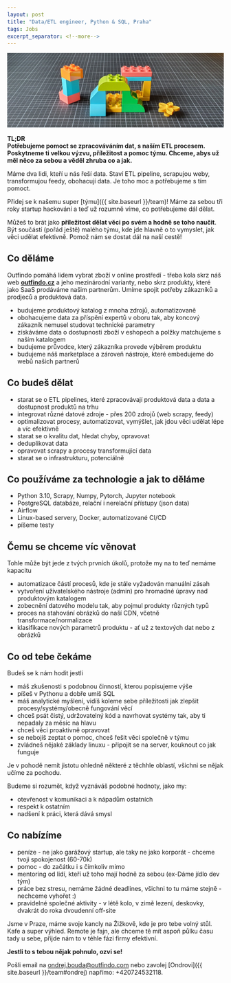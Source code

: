 ```yaml
---
layout: post
title: "Data/ETL engineer, Python & SQL, Praha"
tags: Jobs
excerpt_separator: <!--more-->
---
```


![Team](/assets/bricks/4.jpg)
<br>

**TL;DR**   
**Potřebujeme pomoct se zpracováváním dat, s naším ETL procesem. Poskytneme ti velkou výzvu, příležitost a pomoc týmu. Chceme, abys už měl něco za sebou a věděl zhruba co a jak.**

<!--more-->

Máme dva lidi, kteří u nás řeší data. Staví ETL pipeline, scrapujou weby, transformujou feedy, obohacují data. Je toho moc a potřebujeme s tím pomoct.

Přidej se k našemu super [týmu]({{ site.baseurl }}/team)!
Máme za sebou tři roky startup hackování a teď už rozumně víme, co potřebujeme dál dělat.

Můžeš to brát jako **příležitost dělat věci po svém a hodně se toho naučit**. Být součástí (pořád ještě) malého týmu, kde jde hlavně o to vymyslet, jak věci udělat efektivně.
Pomož nám se dostat dál na naší cestě!

## Co děláme

Outfindo pomáhá lidem vybrat zboží v online prostředí - třeba kola skrz náš web **[outfindo.cz](https://outfindo.cz)** a jeho mezinárodní varianty, nebo skrz produkty, které jako SaaS prodáváme našim partnerům.
Umíme spojit potřeby zákazníků a prodjeců a produktová data.
* budujeme produktový katalog z mnoha zdrojů, automatizovaně
* obohacujeme data za příspění expertů v oboru tak, aby koncový zákazník nemusel studovat technické parametry
* získáváme data o dostupnosti zboží v eshopech a polžky matchujeme s naším katalogem
* budujeme průvodce, který zákazníka provede výběrem produktu
* budujeme náš marketplace a zároveň nástroje, které embedujeme do webů našich partnerů

## Co budeš dělat

* starat se o ETL pipelines, které zpracovávají produktová data a data a dostupnost produktů na trhu
* integrovat různé datové zdroje - přes 200 zdrojů (web scrapy, feedy)
* optimalizovat procesy, automatizovat, vymýšlet, jak jdou věci udělat lépe a víc efektivně
* starat se o kvalitu dat, hledat chyby, opravovat
* deduplikovat data
* opravovat scrapy a procesy transformující data
* starat se o infrastrukturu, potenciálně

## Co používáme za technologie a jak to děláme

* Python 3.10, Scrapy, Numpy, Pytorch, Jupyter notebook
* PostgreSQL databáze, relační i nerelační přístupy (json data)
* Airflow
* Linux-based servery, Docker, automatizované CI/CD
* píšeme testy

## Čemu se chceme víc věnovat

Tohle může být jede z tvých prvních úkolů, protože my na to teď nemáme kapacitu
* automatizace částí procesů, kde je stále vyžadován manuální zásah
* vytvoření uživatelského nástroje (admin) pro hromadné úpravy nad produktovým katalogem
* zobecnění datového modelu tak, aby pojmul produkty různých typů
* proces na stahování obrázků do naší CDN, včetně transformace/normalizace
* klasifikace nových parametrů produktu - ať už z textových dat nebo z obrázků

## Co od tebe čekáme

Budeš se k nám hodit jestli
* máš zkušenosti s podobnou činností, kterou popisujeme výše
* píšeš v Pythonu a dobře umíš SQL
* máš analytické myšlení, vidíš koleme sebe příležitosti jak zlepšit procesy/systémy/obecně fungování věcí
* chceš psát čistý, udržovatelný kód a navrhovat systémy tak, aby ti nepadaly za měsíc na hlavu
* chceš věci proaktivně opravovat
* se nebojíš zeptat o pomoc, chceš řešit věci společně v týmu
* zvládneš nějaké základy linuxu - připojit se na server, kouknout co jak funguje

Je v pohodě nemít jistotu ohledně některé z těchhle oblastí, všichni se nějak učíme za pochodu.

Budeme si rozumět, když vyznáváš podobné hodnoty, jako my:
* otevřenost v komunikaci a k nápadům ostatních
* respekt k ostatním
* nadšení k práci, která dává smysl

## Co nabízíme

* peníze - ne jako garážový startup, ale taky ne jako korporát - chceme tvoji spokojenost (60-70k)
* pomoc - do začátku i s čímkoliv mimo
* mentoring od lidí, kteří už toho mají hodně za sebou (ex-Dáme jídlo dev tým)
* práce bez stresu, nemáme žádné deadlines, všichni to tu máme stejně - nechceme vyhořet :)
* pravidelné společné aktivity - v létě kolo, v zimě lezení, deskovky, dvakrát do roka dvoudenní off-site

Jsme v Praze, máme svoje kancly na Žižkově, kde je pro tebe volný stůl. Kafe a super výhled.
Remote je fajn, ale chceme tě mít aspoň půlku času tady u sebe, přijde nám to v téhle fázi firmy efektivní.

**Jestli to s tebou nějak pohnulo, ozvi se!**

Pošli email na [ondrej.bouda@outfindo.com](mailto:ondrej.bouda@outfindo.com) nebo zavolej [Ondrovi]({{ site.baseurl }}/team#ondrej) napřímo: +420724532118.
